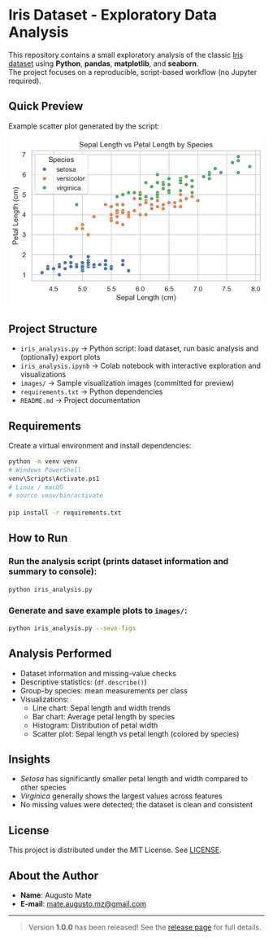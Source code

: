 # Iris Dataset - Exploratory Data Analysis

This repository contains a small exploratory analysis of the classic [Iris dataset](https://archive.ics.uci.edu/ml/datasets/iris) using **Python**, **pandas**, **matplotlib**, and **seaborn**.  
The project focuses on a reproducible, script-based workflow (no Jupyter required).

## Quick Preview

Example scatter plot generated by the script:

![Scatter Plot Example](images/scatter_sepal_vs_petal.png)

## Project Structure

- `iris_analysis.py` → Python script: load dataset, run basic analysis and (optionally) export plots
- `iris_analysis.ipynb` → Colab notebook with interactive exploration and visualizations
- `images/` → Sample visualization images (committed for preview)
- `requirements.txt` → Python dependencies
- `README.md` → Project documentation

## Requirements

Create a virtual environment and install dependencies:

```bash
python -m venv venv
# Windows PowerShell
venv\Scripts\Activate.ps1
# Linux / macOS
# source venv/bin/activate

pip install -r requirements.txt
```

## How to Run

### Run the analysis script (prints dataset information and summary to console):
```bash
python iris_analysis.py
```

### Generate and save example plots to `images/`:
```bash
python iris_analysis.py --save-figs
```

## Analysis Performed

- Dataset information and missing-value checks
- Descriptive statistics: (`df.describe()`)
- Group-by species: mean measurements per class
- Visualizations:
  - Line chart: Sepal length and width trends
  - Bar chart: Average petal length by species
  - Histogram: Distribution of petal width
  - Scatter plot: Sepal length vs petal length (colored by species)

## Insights

- _Setosa_ has significantly smaller petal length and width compared to other species
- _Virginica_ generally shows the largest values across features
- No missing values were detected; the dataset is clean and consistent

## License

This project is distributed under the MIT License. See [LICENSE](LICENSE).

## About the Author

- **Name**:  Augusto Mate  
- **E-mail**:  mate.augusto.mz@gmail.com

---

> Version **1.0.0** has been released! See the [release page](https://github.com/software-development-course-2025/python-week-7-assignment/releases/tag/v1.0.0) for full details.
